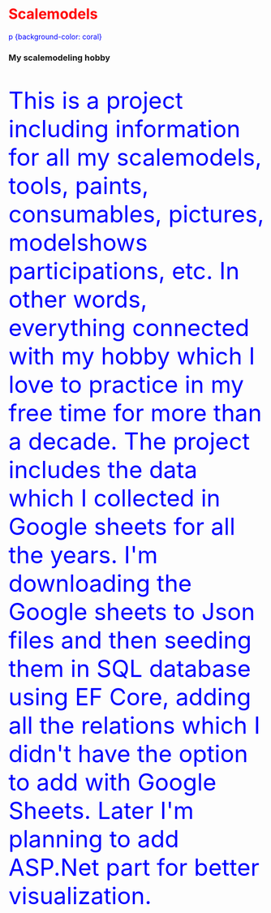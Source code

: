 # Scalemodels
p {background-color: coral}
<style>
h1 {color:red;}
p {color:blue;}
</style>
<h3>My scalemodeling hobby</h3>
<p style="color:blue;font-size:46px;"> 
This is a project including information for all my scalemodels, tools, paints, consumables, pictures, modelshows participations, etc. In other words, everything connected with my hobby which I love to practice in my free time for more than a decade.
The project includes the data which I collected in Google sheets for all the years. I'm downloading the Google sheets to Json files and then seeding them in SQL database using EF Core, adding all the relations which I didn't have the option to add with Google Sheets.
Later I'm planning to add ASP.Net part for better visualization.
</p>
